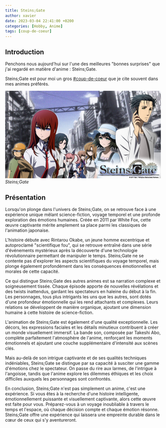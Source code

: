 ```yaml
---
title: Steins;Gate
author: xavier
date: 2023-03-04 22:41:00 +0200
categories: [Hobby, Anime]
tags: [coup-de-coeur]
---
```


## Introduction

Penchons nous aujourd'hui sur l'une des meilleures "bonnes surprises" que j'ai regardé en matière d'anime : Steins;Gate.

Steins;Gate est pour moi un gros [#coup-de-coeur](/tags/coup-de-coeur/) que je cite souvent dans mes animes préférés.

![Cover](/assets/img/posts/steins-gate/cover.jpg)
_Steins;Gate_

## Présentation

Lorsqu'on plonge dans l'univers de Steins;Gate, on se retrouve face à une expérience unique mêlant science-fiction, voyage temporel et une profonde exploration des émotions humaines. Créée en 2011 par White Fox, cette œuvre captivante mérite amplement sa place parmi les classiques de l'animation japonaise.

L'histoire débute avec Rintarou Okabe, un jeune homme excentrique et autoproclamé "scientifique fou", qui se retrouve entraîné dans une série d'événements mystérieux après la découverte d'une technologie révolutionnaire permettant de manipuler le temps. Steins;Gate ne se contente pas d'explorer les aspects scientifiques du voyage temporel, mais plonge également profondément dans les conséquences émotionnelles et morales de cette capacité.

Ce qui distingue Steins;Gate des autres animes est sa narration complexe et soigneusement tissée. Chaque épisode apporte de nouvelles révélations et des twists inattendus, gardant les spectateurs en haleine du début à la fin. Les personnages, tous plus intrigants les uns que les autres, sont dotés d'une profondeur émotionnelle qui les rend attachants et complexes. Leurs relations se développent de manière organique, ajoutant une dimension humaine à cette histoire de science-fiction.

L'animation de Steins;Gate est également d'une qualité exceptionnelle. Les décors, les expressions faciales et les détails minutieux contribuent à créer un monde visuellement immersif. La bande son, composée par Takeshi Abo, complète parfaitement l'atmosphère de l'anime, renforçant les moments émotionnels et ajoutant une couche supplémentaire d'intensité aux scènes clés.

Mais au-delà de son intrigue captivante et de ses qualités techniques indéniables, Steins;Gate se distingue par sa capacité à susciter une gamme d'émotions chez le spectateur. On passe du rire aux larmes, de l'intrigue à l'angoisse, tandis que l'anime explore les dilemmes éthiques et les choix difficiles auxquels les personnages sont confrontés.

En conclusion, Steins;Gate n'est pas simplement un anime, c'est une expérience. Si vous êtes à la recherche d'une histoire intelligente, émotionnellement puissante et visuellement captivante, alors cette œuvre est faite pour vous. Préparez-vous à un voyage inoubliable à travers le temps et l'espace, où chaque décision compte et chaque émotion résonne. Steins;Gate offre une expérience qui laissera une empreinte durable dans le cœur de ceux qui s'y aventureront.
